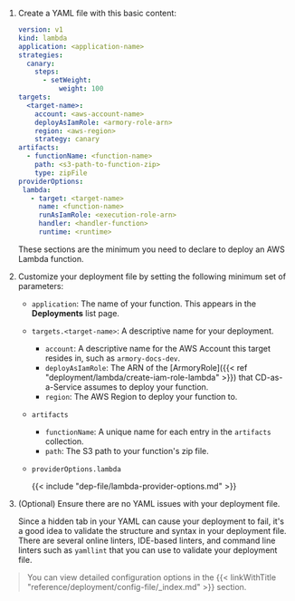 1. Create a YAML file with this basic content:

   ```yaml
   version: v1
   kind: lambda
   application: <application-name>
   strategies:
     canary:
       steps:
         - setWeight:
             weight: 100
   targets:
     <target-name>:
       account: <aws-account-name>
       deployAsIamRole: <armory-role-arn>
       region: <aws-region>
       strategy: canary
   artifacts:
     - functionName: <function-name>
       path: <s3-path-to-function-zip>
       type: zipFile
   providerOptions:
    lambda:
      - target: <target-name>
        name: <function-name>   
        runAsIamRole: <execution-role-arn>
        handler: <handler-function>
        runtime: <runtime>
   ```

   These sections are the minimum you need to declare to deploy an AWS Lambda function.

1. Customize your deployment file by setting the following minimum set of parameters:

   - `application`: The name of your function. This appears in the **Deployments** list page.
   - `targets.<target-name>`: A descriptive name for your deployment. 

      * `account`: A descriptive name for the AWS Account this target resides in, such as `armory-docs-dev`.
      * `deployAsIamRole`: The ARN of the [ArmoryRole]({{< ref "deployment/lambda/create-iam-role-lambda" >}}) that 
        CD-as-a-Service assumes to deploy your function.
      * `region`: The AWS Region to deploy your function to.
  
   * `artifacts`

      * `functionName`: A unique name for each entry in the `artifacts` collection.
      * `path`: The S3 path to your function's zip file.

   * `providerOptions.lambda`

      {{< include "dep-file/lambda-provider-options.md" >}}

1. (Optional) Ensure there are no YAML issues with your deployment file.

   Since a hidden tab in your YAML can cause your deployment to fail, it's a good idea to validate the structure and syntax in your deployment file. There are several online linters, IDE-based linters, and command line linters such as `yamllint` that you can use to validate your deployment file.

> You can view detailed configuration options in the {{< linkWithTitle "reference/deployment/config-file/_index.md" >}} section.
